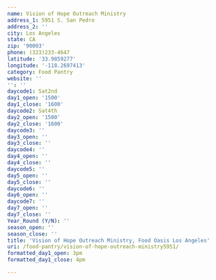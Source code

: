 ```yaml
---
name: Vision of Hope Outreach Ministry
address_1: 5951 S. San Pedro
address_2: ''
city: Los Angeles
state: CA
zip: '90003'
phone: (323)233-4647
latitude: '33.9859277'
longitude: '-118.2697413'
category: Food Pantry
website: ''
'': ''
daycode1: Sat2nd
day1_open: '1500'
day1_close: '1600'
daycode2: Sat4th
day2_open: '1500'
day2_close: '1600'
daycode3: ''
day3_open: ''
day3_close: ''
daycode4: ''
day4_open: ''
day4_close: ''
daycode5: ''
day5_open: ''
day5_close: ''
daycode6: ''
day6_open: ''
daycode7: ''
day7_open: ''
day7_close: ''
Year_Round (Y/N): ''
season_open: ''
season_close: ''
title: 'Vision of Hope Outreach Ministry, Food Oasis Los Angeles'
uri: /food-pantry/vision-of-hope-outreach-ministry5951/
formatted_day1_open: 3pm
formatted_day1_close: 4pm

---
```

